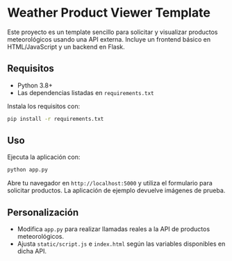 # Weather Product Viewer Template

Este proyecto es un template sencillo para solicitar y visualizar productos meteorológicos usando una API externa. Incluye un frontend básico en HTML/JavaScript y un backend en Flask.

## Requisitos

- Python 3.8+
- Las dependencias listadas en `requirements.txt`

Instala los requisitos con:

```bash
pip install -r requirements.txt
```

## Uso

Ejecuta la aplicación con:

```bash
python app.py
```

Abre tu navegador en `http://localhost:5000` y utiliza el formulario para solicitar productos. La aplicación de ejemplo devuelve imágenes de prueba.

## Personalización

- Modifica `app.py` para realizar llamadas reales a la API de productos meteorológicos.
- Ajusta `static/script.js` e `index.html` según las variables disponibles en dicha API.
